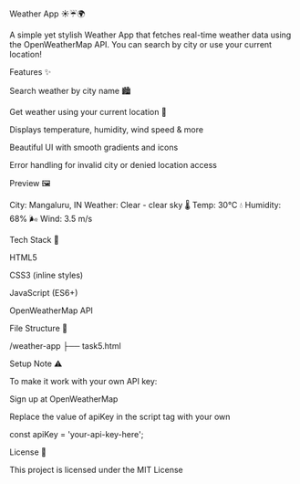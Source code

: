Weather App ☀️☔🌍

A simple yet stylish Weather App that fetches real-time weather data using the OpenWeatherMap API. You can search by city or use your current location!

Features ✨

Search weather by city name 🏙️

Get weather using your current location 📍

Displays temperature, humidity, wind speed & more

Beautiful UI with smooth gradients and icons

Error handling for invalid city or denied location access


Preview 🖼️

City: Mangaluru, IN
Weather: Clear - clear sky
🌡️ Temp: 30°C
💧 Humidity: 68%
🌬️ Wind: 3.5 m/s


Tech Stack 🧰

HTML5

CSS3 (inline styles)

JavaScript (ES6+)

OpenWeatherMap API


File Structure 📁

/weather-app
├── task5.html

Setup Note ⚠️

To make it work with your own API key:

Sign up at OpenWeatherMap

Replace the value of apiKey in the script tag with your own


const apiKey = 'your-api-key-here';

License 📄

This project is licensed under the MIT License
